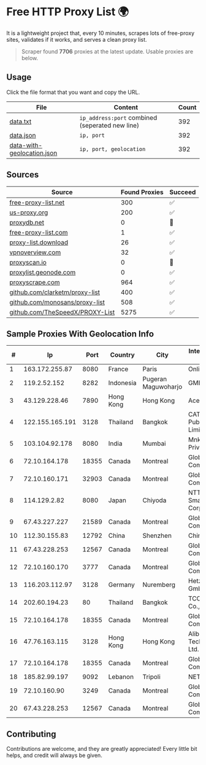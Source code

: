 
# Free HTTP Proxy List 🌍

It is a lightweight project that, every 10 minutes, scrapes lots of free-proxy sites, validates if it works, and serves a clean proxy list.


> Scraper found **7706** proxies at the latest update. Usable proxies are below.

## Usage

Click the file format that you want and copy the URL.


|File|Content|Count|
|----|-------|-----|
|[data.txt](https://raw.githubusercontent.com/themiralay/Proxy-List-World/master/data.txt)|`ip_address:port` combined (seperated new line)|392|
|[data.json](https://raw.githubusercontent.com/themiralay/Proxy-List-World/master/data.json)|`ip, port`|392|
|[data-with-geolocation.json](https://raw.githubusercontent.com/themiralay/Proxy-List-World/master/data-with-geolocation.json)|`ip, port, geolocation`|392|

## Sources

|Source|Found Proxies|Succeed|
|------|-------------|-------|
|[free-proxy-list.net](https://free-proxy-list.net)|300|✅|
|[us-proxy.org](https://www.us-proxy.org)|200|✅|
|[proxydb.net](http://proxydb.net)|0|🚫|
|[free-proxy-list.com](https://free-proxy-list.com/?page=&port=&type%5B%5D=http&type%5B%5D=https&up_time=0&search=Search)|1|✅|
|[proxy-list.download](https://www.proxy-list.download/HTTP)|26|✅|
|[vpnoverview.com](https://vpnoverview.com/privacy/anonymous-browsing/free-proxy-servers)|32|✅|
|[proxyscan.io](https://www.proxyscan.io)|0|🚫|
|[proxylist.geonode.com](https://proxylist.geonode.com/api/proxy-list?limit=300&page=1&sort_by=lastChecked&sort_type=desc&protocols=http,https)|0|✅|
|[proxyscrape.com](https://api.proxyscrape.com/v2/?request=displayproxies&protocol=http&timeout=10000&country=all&ssl=all&anonymity=all)|964|✅|
|[github.com/clarketm/proxy-list](https://raw.githubusercontent.com/clarketm/proxy-list/master/proxy-list-raw.txt)|400|✅|
|[github.com/monosans/proxy-list](https://raw.githubusercontent.com/monosans/proxy-list/main/proxies/http.txt)|508|✅|
|[github.com/TheSpeedX/PROXY-List](https://raw.githubusercontent.com/TheSpeedX/PROXY-List/master/http.txt)|5275|✅|


## Sample Proxies With Geolocation Info

|#|Ip|Port|Country|City|Internet Service Provider|
|-|--|----|-------|----|-------------------------|
|1|163.172.255.87|8080|France|Paris|Online S.A.S.|
|2|119.2.52.152|8282|Indonesia|Pugeran Maguwoharjo|GMEDIA|
|3|43.129.228.46|7890|Hong Kong|Hong Kong|Aceville Pte.ltd|
|4|122.155.165.191|3128|Thailand|Bangkok|CAT Telecom Public Company Limited|
|5|103.104.92.178|8080|India|Mumbai|Mnk Infoway Private Limited|
|6|72.10.164.178|18355|Canada|Montreal|GloboTech Communications|
|7|72.10.160.171|32903|Canada|Montreal|GloboTech Communications|
|8|114.129.2.82|8080|Japan|Chiyoda|NTT SmartConnect Corporation|
|9|67.43.227.227|21589|Canada|Montreal|GloboTech Communications|
|10|112.30.155.83|12792|China|Shenzhen|China Mobile|
|11|67.43.228.253|12567|Canada|Montreal|GloboTech Communications|
|12|72.10.160.170|3777|Canada|Montreal|GloboTech Communications|
|13|116.203.112.97|3128|Germany|Nuremberg|Hetzner Online GmbH|
|14|202.60.194.23|80|Thailand|Bangkok|TCC Technology Co., Ltd.|
|15|72.10.164.178|18355|Canada|Montreal|GloboTech Communications|
|16|47.76.163.115|3128|Hong Kong|Hong Kong|Alibaba (US) Technology Co., Ltd.|
|17|72.10.164.178|18355|Canada|Montreal|GloboTech Communications|
|18|185.82.99.197|9092|Lebanon|Tripoli|NET 360 S.A.R.L|
|19|72.10.160.90|3249|Canada|Montreal|GloboTech Communications|
|20|67.43.228.253|12567|Canada|Montreal|GloboTech Communications|



## Contributing

Contributions are welcome, and they are greatly appreciated! Every
little bit helps, and credit will always be given.

